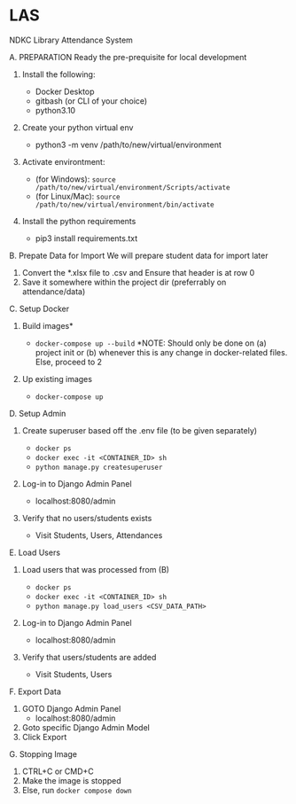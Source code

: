 # LAS
NDKC Library Attendance System

A. PREPARATION
Ready the pre-prequisite for local development

1. Install the following:
    - Docker Desktop
    - gitbash (or CLI of your choice)
    - python3.10

2. Create your python virtual env
    - python3 -m venv /path/to/new/virtual/environment

3. Activate environtment:
    - (for Windows):
        `source /path/to/new/virtual/environment/Scripts/activate`
    - (for Linux/Mac):
        `source /path/to/new/virtual/environment/bin/activate`

4. Install the python requirements
    - pip3 install requirements.txt


B. Prepate Data for Import
We will prepare student data for import later

1. Convert the *.xlsx file to .csv and Ensure that header is at row 0
2. Save it somewhere within the project dir (preferrably on attendance/data)


C. Setup Docker

1. Build images*
    - `docker-compose up --build`
*NOTE: Should only be done on (a) project init or (b) whenever this is any change in docker-related files. Else, proceed to 2

2. Up existing images
    - `docker-compose up`


D. Setup Admin

1. Create superuser based off the .env file (to be given separately)
    - `docker ps`
    - `docker exec -it <CONTAINER_ID> sh`
    - `python manage.py createsuperuser`

2. Log-in to Django Admin Panel
    - localhost:8080/admin

3. Verify that no users/students exists
    - Visit Students, Users, Attendances


E. Load Users

1. Load users that was processed from (B)
    - `docker ps`
    - `docker exec -it <CONTAINER_ID> sh`
    - `python manage.py load_users <CSV_DATA_PATH>`

2. Log-in to Django Admin Panel
    - localhost:8080/admin

3. Verify that users/students are added
    - Visit Students, Users


F. Export Data
1. GOTO Django Admin Panel
    - localhost:8080/admin
2. Goto specific Django Admin Model
3. Click Export


G. Stopping Image
1. CTRL+C or CMD+C
2. Make the image is stopped
3. Else, run `docker compose down`